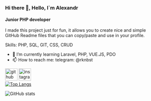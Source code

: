 ### Hi there 👋, Hello, I`m Alexandr
#### Junior PHP developer
I made this project just for fun, it allows you to create nice and simple GitHub Readme files that you can copy/paste and use in your profile.

Skills: PHP, SQL, GIT, CSS, CRUD
 
- 🌱 I’m currently learning Laravel, PHP, VUE.JS, PDO 
- 📫 How to reach me: telegram: @rknbst 


[<img src='https://cdn.jsdelivr.net/npm/simple-icons@3.0.1/icons/github.svg' alt='github' height='40'>](https://github.com/Null-ch)  [<img src='https://cdn.jsdelivr.net/npm/simple-icons@3.0.1/icons/instagram.svg' alt='instagram' height='40'>](https://www.instagram.com/a_mendicant/)  
[![Top Langs](https://github-readme-stats.vercel.app/api/top-langs/?username=Null-ch&layout=compact)](https://github.com/anuraghazra/github-readme-stats)

![GitHub stats](https://github-readme-stats.vercel.app/api?username=Null-ch&show_icons=true)  


